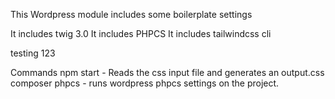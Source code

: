 This Wordpress module includes some boilerplate settings

It includes twig 3.0
It includes PHPCS
It includes tailwindcss cli

testing 123

Commands
npm start - Reads the css input file and generates an output.css
composer phpcs - runs wordpress phpcs settings on the project.
